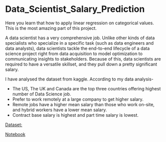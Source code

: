 # Data_Scientist_Salary_Prediction
Here you learn that how to apply linear regression on categorical values. This is the most amazing part of this project.

A data scientist has a very comprehensive job. Unlike other kinds of data specialists who specialize in a specific task (such as data engineers and data analysts), data scientists tackle the end-to-end lifecycle of a data science project right from data acquisition to model optimization to communicating insights to stakeholders. Because of this, data scientists are required to have a versatile skillset, and they pull down a pretty significant salary.

I have analysed the dataset from kaggle. According to my data analysis- 
- The US, The UK and Canada are the top three countries offering highest number of Data Science job. 
- Prefer to work remotely at a large company to get higher salary.
- Remote jobs have a higher mean salary than those who work on-site, and hybrid workers have a lower mean salary.
- Contract base salary is highest and part time salary is lowest.

[Dataset:](https://github.com/khushiyadav2022/Data_Scientist_Salary_Prediction/blob/8b02fe5dee738362567ac4c1594d0ef0f510fd52/Data%20Science%20Jobs%20Salaries.csv)

[Notebook](https://github.com/khushiyadav2022/Data_Scientist_Salary_Prediction/blob/8b02fe5dee738362567ac4c1594d0ef0f510fd52/DS_Salaryprediction.ipynb)
